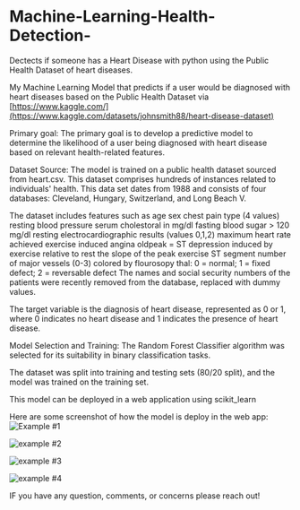 # Machine-Learning-Health-Detection-
Dectects if someone has a Heart Disease with python using the Public Health Dataset of heart diseases.




My Machine Learning Model that predicts if a user would be diagnosed with heart diseases based on the Public Health Dataset via [https://www.kaggle.com/](https://www.kaggle.com/datasets/johnsmith88/heart-disease-dataset)






Primary goal: 
The primary goal is to develop a predictive model to determine the likelihood of a user being diagnosed with heart disease based on relevant health-related features.






Dataset Source: 
The model is trained on a public health dataset sourced from heart.csv. This dataset comprises hundreds of instances related to individuals' health. This data set dates from 1988 and consists of four databases: Cleveland, Hungary, Switzerland, and Long Beach V. 





The dataset includes features such as age
sex
chest pain type (4 values)
resting blood pressure
serum cholestoral in mg/dl
fasting blood sugar > 120 mg/dl
resting electrocardiographic results (values 0,1,2)
maximum heart rate achieved
exercise induced angina
oldpeak = ST depression induced by exercise relative to rest
the slope of the peak exercise ST segment
number of major vessels (0-3) colored by flourosopy
thal: 0 = normal; 1 = fixed defect; 2 = reversable defect The names and social security numbers of the patients were recently removed from the database, replaced with dummy values.

The target variable is the diagnosis of heart disease, represented as 0 or 1, where 0 indicates no heart disease and 1 indicates the presence of heart disease.








Model Selection and Training: 
The Random Forest Classifier algorithm was selected for its suitability in binary classification tasks.

The dataset was split into training and testing sets (80/20 split), and the model was trained on the training set.

This model can be deployed in a web application using scikit_learn 

Here are some screenshot of how the model is deploy in the web app:
![Example #1](https://github.com/kevJ711/Machine-Learning-Health-Detection-/assets/76807356/bd4c3f45-739f-4221-907e-08195cf37737)

![example #2](https://github.com/kevJ711/Machine-Learning-Health-Detection-/assets/76807356/efb0337e-2b7a-4d4a-91e7-b8d76a2ea8f1)

![example #3](https://github.com/kevJ711/Machine-Learning-Health-Detection-/assets/76807356/a9b0949d-b24f-4bd7-b811-fbec996f0399)

![example #4](https://github.com/kevJ711/Machine-Learning-Health-Detection-/assets/76807356/b2c13de6-38b1-4a57-9135-da9d6ebe37e2)



IF you have any question, comments, or concerns please reach out! 
  
